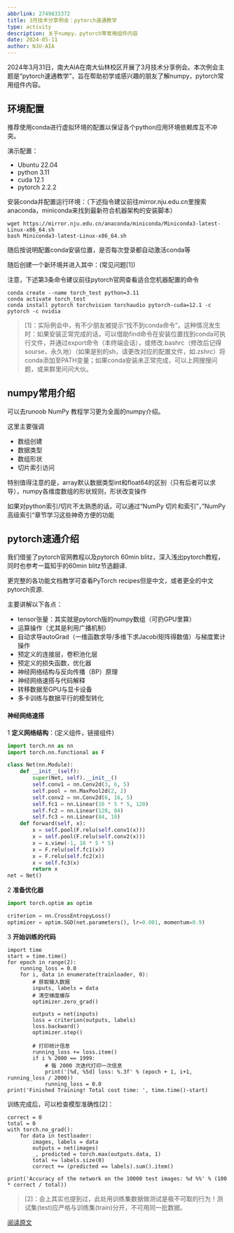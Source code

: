 ```yaml
---
abbrlink: 2749833372
title: 3月技术分享例会：pytorch速通教学
type: activity
description: 关于numpy，pytorch等常用组件内容
date: 2024-05-11
author: NJU-AIA
---
```


2024年3月31日，南大AIA在南大仙林校区开展了3月技术分享例会。本次例会主题是“pytorch速通教学”，旨在帮助初学或感兴趣的朋友了解numpy，pytorch常用组件内容。

## 环境配置

推荐使用conda进行虚拟环境的配置以保证各个python应用环境依赖库互不冲突。

演示配置：

- Ubuntu 22.04
- python 3.11
- cuda 12.1
- pytorch 2.2.2

安装conda并配置运行环境：（下述指令建议前往mirror.nju.edu.cn里搜索anaconda，miniconda来找到最新符合机器架构的安装脚本）

```shell
wget https://mirror.nju.edu.cn/anaconda/miniconda/Miniconda3-latest-Linux-x86_64.sh
bash Miniconda3-latest-Linux-x86_64.sh
```

随后按说明配置conda安装位置，是否每次登录都自动激活conda等

随后创建一个新环境并进入其中：(常见问题[1])

注意，下述第3条命令建议前往pytorch官网查看适合您机器配置的命令

```shell
conda create --name torch_test python=3.11 
conda activate torch_test
conda install pytorch torchvision torchaudio pytorch-cuda=12.1 -c pytorch -c nvidia
```



> [1]：实际例会中，有不少朋友被提示“找不到conda命令”。这种情况发生时：如果安装正常完成的话，可以借助find命令在安装位置找到conda可执行文件，并通过export命令（本终端会话），或修改.bashrc（修改后记得sourse，永久地）（如果是别的sh，请更改对应的配置文件，如.zshrc）将conda添加至PATH变量；如果conda安装未正常完成，可以上网搜搜问题，或来群里问问大伙。

## numpy常用介绍

可以去runoob NumPy 教程学习更为全面的numpy介绍。

这里主要强调

- 数组创建
- 数据类型
- 数组形状
- 切片索引访问

特别值得注意的是，array默认数据类型int和float64的区别（只有后者可以求导），numpy各维度数组的形状规则，形状改变操作

如果对python索引/切片不太熟悉的话，可以通过“NumPy 切片和索引”，”NumPy 高级索引“章节学习这些神奇方便的功能

## pytorch速通介绍

我们借鉴了pytorch官网教程以及pytorch 60min blitz，深入浅出pytorch教程，同时也参考一篇知乎的60min blitz节选翻译.

更完整的各功能文档教学可查看PyTorch recipes但是中文，或者更全的中文pytorch资源.

主要讲解以下各点：

- tensor张量：其实就是pytorch版的numpy数组（可扔GPU里算）
- 运算操作（尤其是利用广播机制）
- 自动求导autoGrad（一维函数求导/多维下求Jacobi矩阵得数值）与梯度累计操作
- 预定义的连接层，卷积池化层
- 预定义的损失函数，优化器
- 神经网络结构与反向传播（BP）原理
- 神经网络速搭与代码解释
- 转移数据至GPU与显卡设备
- 多卡训练与数据平行的模型转化

#### 神经网络速搭

1  **定义网络结构**：(定义组件，链接组件)

```python
import torch.nn as nn
import torch.nn.functional as F

class Net(nn.Module):
    def __init__(self):
        super(Net, self).__init__()
        self.conv1 = nn.Conv2d(3, 6, 5)
        self.pool = nn.MaxPool2d(2, 2)
        self.conv2 = nn.Conv2d(6, 16, 5)
        self.fc1 = nn.Linear(16 * 5 * 5, 120)
        self.fc2 = nn.Linear(120, 84)
        self.fc3 = nn.Linear(84, 10)
    def forward(self, x):
        x = self.pool(F.relu(self.conv1(x)))
        x = self.pool(F.relu(self.conv2(x)))
        x = x.view(-1, 16 * 5 * 5)
        x = F.relu(self.fc1(x))
        x = F.relu(self.fc2(x))
        x = self.fc3(x)
        return x
net = Net()
```

2  **准备优化器**

```python
import torch.optim as optim

criterion = nn.CrossEntropyLoss()
optimizer = optim.SGD(net.parameters(), lr=0.001, momentum=0.9)
```

3  **开始训练的代码**

```
import time
start = time.time()
for epoch in range(2):
    running_loss = 0.0
    for i, data in enumerate(trainloader, 0):
        # 获取输入数据
        inputs, labels = data
        # 清空梯度缓存
        optimizer.zero_grad()

        outputs = net(inputs)
        loss = criterion(outputs, labels)
        loss.backward()
        optimizer.step()

        # 打印统计信息
        running_loss += loss.item()
        if i % 2000 == 1999:
            # 每 2000 次迭代打印一次信息
            print('[%d, %5d] loss: %.3f' % (epoch + 1, i+1, running_loss / 2000))
            running_loss = 0.0
print('Finished Training! Total cost time: ', time.time()-start)
```

训练完成后，可以检查模型准确性[2]：

```
correct = 0
total = 0
with torch.no_grad():
    for data in testloader:
        images, labels = data
        outputs = net(images)
        _, predicted = torch.max(outputs.data, 1)
        total += labels.size(0)
        correct += (predicted == labels).sum().item()

print('Accuracy of the network on the 10000 test images: %d %%' % (100 * correct / total))
```



> [2]：会上其实也提到过，此处用训练集数据做测试是极不可取的行为！测试集(test)应严格与训练集(train)分开，不可用同一批数据。



[阅读原文](https://mp.weixin.qq.com/s/sjMAsNXcpL3vUmH6tqTIYg)



